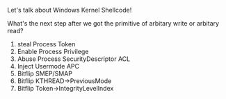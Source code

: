 Let's talk about Windows Kernel Shellcode!

What's the next step after we got the primitive of arbitary write or arbitary read?
1. steal Process Token
2. Enable Process Privilege
3. Abuse Process SecurityDescriptor ACL
4. Inject Usermode APC
5. Bitflip SMEP/SMAP
6. Bitflip KTHREAD->PreviousMode
7. Bitflip Token->IntegrityLevelIndex 
